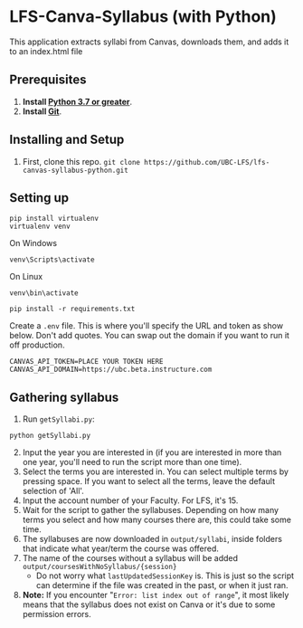 # LFS-Canva-Syllabus (with Python)
This application extracts syllabi from Canvas, downloads them, and adds it to an index.html file

## Prerequisites
1. **Install [Python 3.7 or greater](https://www.python.org/downloads/)**.
2. **Install [Git](https://git-scm.com/downloads)**.

## Installing and Setup
1. First, clone this repo. `git clone https://github.com/UBC-LFS/lfs-canvas-syllabus-python.git`

## Setting up
```
pip install virtualenv
virtualenv venv
```

On Windows
```
venv\Scripts\activate
```

On Linux
```
venv\bin\activate
```

```
pip install -r requirements.txt
```

Create a `.env` file. 
This is where you'll specify the URL and token as show below. Don't add quotes. You can swap out the domain if you want to run it off production. 

```
CANVAS_API_TOKEN=PLACE YOUR TOKEN HERE
CANVAS_API_DOMAIN=https://ubc.beta.instructure.com
```


## Gathering syllabus
1. Run `getSyllabi.py`: 
```
python getSyllabi.py
```
2. Input the year you are interested in (if you are interested in more than one year, you'll need to run the script more than one time).
3. Select the terms you are interested in. You can select multiple terms by pressing space. If you want to select all the terms, leave the default selection of 'All'.
4. Input the account number of your Faculty. For LFS, it's 15.
5. Wait for the script to gather the syllabuses. Depending on how many terms you select and how many courses there are, this could take some time.
6. The syllabuses are now downloaded in `output/syllabi`, inside folders that indicate what year/term the course was offered.
7. The name of the courses without a syllabus will be added `output/coursesWithNoSyllabus/{session}`
    - Do not worry what `lastUpdatedSessionKey` is. This is just so the script can determine if the file was created in the past, or when it just ran.
8. **Note:** If you encounter "`Error: list index out of range`", it most likely means that the syllabus does not exist on Canva or it's due to some permission errors.
